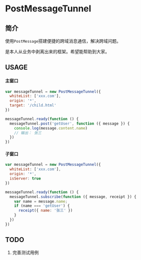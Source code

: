 # PostMessageTunnel

## 简介

使用`PostMessage`搭建便捷的跨域消息通信，解决跨域问题。

是本人从业务中剥离出来的框架。希望能帮助到大家。

## USAGE

#### 主窗口
```js
var messageTunnel = new PostMessageTunnel({
  whiteList: ['xxx.com'],
  origin: '*',
  target: '/child.html'
})

messageTunnel.ready(function () {
  messageTunnel.post('getUser', function ({ message }) {
    console.log(message.content.name)
    // 输出： 张三
  })
})
```

#### 子窗口
```js
var messageTunnel = new PostMessageTunnel({
  whiteList: ['xxx.com'],
  origin: '*',
  isServer: true
})

messageTunnel.ready(function () {
  messageTunnel.subscribe(function ({ message, receipt }) {
    var name = message.name;
    if (name === 'getUser') {
      receipt({ name: '张三' })
    }
  })
})
```

## TODO
1. 完善测试用例
